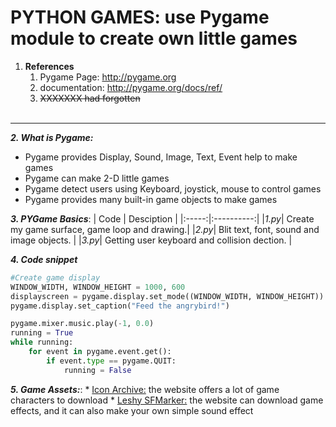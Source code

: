 # PYTHON GAMES: use Pygame module to create own little games

1. **References**
    1. Pygame Page: http://pygame.org
    2. documentation: http://pygame.org/docs/ref/
    3. ~~XXXXXXX had forgotten~~ <br><br>
------

**_2. What is Pygame:_**
  * Pygame provides Display, Sound, Image, Text, Event help to make games
  * Pygame can make 2-D little games
  * Pygame detect users using Keyboard, joystick, mouse to control games
  * Pygame provides many built-in game objects to make games

**_3. PYGame Basics_**:
| Code | Desciption |
|:-----:|:----------:|
|_1.py_| Create my game surface, game loop and drawing.|
|_2.py_| Blit text, font, sound and image objects.     |
|_3.py_| Getting user keyboard and collision dection.  |

**_4. Code snippet_**
```python
#Create game display
WINDOW_WIDTH, WINDOW_HEIGHT = 1000, 600
displayscreen = pygame.display.set_mode((WINDOW_WIDTH, WINDOW_HEIGHT)) 
pygame.display.set_caption("Feed the angrybird!")

```
```python
pygame.mixer.music.play(-1, 0.0)
running = True
while running:
    for event in pygame.event.get(): 
        if event.type == pygame.QUIT: 
            running = False
```
**_5. Game Assets:_**:
    * [Icon Archive:](https://iconarchive.com/) the website offers a lot of game characters to download
    * [Leshy SFMarker:](https://www.leshylabs.com/apps/sfMaker) the website can download game effects, and it can also make your own simple sound effect
